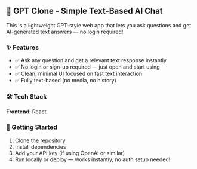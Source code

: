 ## 🔮 GPT Clone - Simple Text-Based AI Chat

This is a lightweight GPT-style web app that lets you ask questions and get AI-generated text answers — no login required!

### ✨ Features

* ✅ Ask any question and get a relevant text response instantly
* ✅ No login or sign-up required — just open and start using
* ✅ Clean, minimal UI focused on fast text interaction
* ✅ Fully text-based (no media, no history)

### 🛠️ Tech Stack

**Frontend**: React

### 🚀 Getting Started

1. Clone the repository
2. Install dependencies
3. Add your API key (if using OpenAI or similar)
4. Run locally or deploy — works instantly, no auth setup needed!

